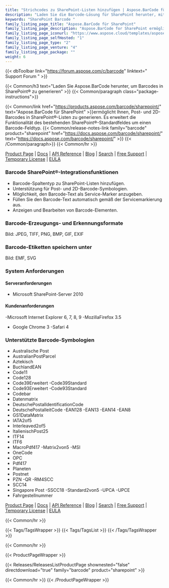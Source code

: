 ```yaml
---
title: "Strichcodes zu SharePoint-Listen hinzufügen | Aspose.BarCode für SharePoint"
description: "Laden Sie die Barcode-Lösung für SharePoint herunter, mit der Sie eine große Anzahl linearer, 2D- und postalischer Barcode-Symbole zu Listen von Microsoft SharePoint Foundation 2010 und Microsoft Office SharePoint Server 2010 (MOSS) hinzufügen können."
keywords: "SharePoint Barcode "
family_listing_page_title: "Aspose.BarCode für SharePoint"
family_listing_page_description: "Aspose.BarCode for SharePoint ermöglicht das Hinzufügen einer großen Anzahl linearer, 2D- und postalischer Barcode-Symbole zu Microsoft SharePoint Foundation 2010- und Microsoft Office SharePoint Server 2010 (MOSS)-Listen. Sie können Barcodes zu jeder Liste hinzufügen, indem Sie den Codetext und die Symbologie angeben."
family_listing_page_iconurl: "https://www.aspose.cloud/templates/aspose/App_Themes/V3/images/barcode/272x272/aspose_barcode-for-sharepoint-min.png"
family_listing_page_selfHosted: "1"
family_listing_page_type: "2"
family_listing_page_venture: "4"
family_listing_page_package: ""
weight: 6
---
```


{{< dbToolbar link="https://forum.aspose.com/c/barcode" linktext=" Support Forum " >}}

{{< Common/h3 text="Laden Sie Aspose.BarCode herunter, um Barcodes in SharePoint® zu generieren"  >}}
{{< Common/paragraph class="package-instructions">}}

{{< Common/link href="https://products.aspose.com/barcode/sharepoint/" text="Aspose.BarCode für SharePoint"  >}}ermöglicht
Ihnen, Post- und 2D-Barcodes in SharePoint®-Listen zu generieren. Es erweitert die Funktionalität des bestehenden SharePoint®-Standardfeldes um einen Barcode-Feldtyp.
{{< Common/release-notes-link family="barcode" product="sharepoint" href="https://docs.aspose.com/barcode/sharepoint/" text="https://docs.aspose.com/barcode/sharepoint/"  >}}
{{< /Common/paragraph>}}
{{< Common/hr >}}

[Product Page](https://products.aspose.com/barcode/sharepoint/) | [Docs](https://docs.aspose.com/barcode/sharepoint/) | [API Reference](https://reference.aspose.com/barcode/) | [Blog](https://blog.aspose.com/category/barcode/) | [Search](https://search.aspose.com/) | [Free Support](https://forum.aspose.com/c/barcode) | [Temporary License](https://purchase.aspose.com/temporary-license) | [EULA](https://about.aspose.com/legal/eula/)

### Barcode SharePoint®-Integrationsfunktionen

- Barcode-Spaltentyp zu SharePoint-Listen hinzufügen.
- Unterstützung für Post- und 2D-Barcode-Symbologien.
- Möglichkeit, den Barcode-Text als Service-Marker anzugeben.
- Füllen Sie den Barcode-Text automatisch gemäß der Servicemarkierung aus.
- Anzeigen und Bearbeiten von Barcode-Elementen.

### Barcode-Erzeugungs- und Erkennungsformate

Bild: JPEG, TIFF, PNG, BMP, GIF, EXIF

### Barcode-Etiketten speichern unter

Bild: EMF, SVG

### System Anforderungen

#### Serveranforderungen

- Microsoft SharePoint-Server 2010

#### Kundenanforderungen

-Microsoft Internet Explorer 6, 7, 8, 9
-MozillaFirefox 3.5
- Google Chrome 3
-Safari 4

### Unterstützte Barcode-Symbologien

- Australische Post
- AustralianPostParcel
- Aztekisch
- BuchlandEAN
- Code11
- Code128
- Code39Erweitert
-Code39Standard
- Code93Erweitert
-Code93Standard
- Codebar
- Datenmatrix
- DeutschePostalIdentificationCode
- DeutschePostalleitCode
-EAN128
-EAN13
-EAN14
-EAN8
- GS1DataMatrix
- IATA2of5
- Interleaved2of5
- ItalienischPost25
- ITF14
- ITF6
- MacroPdf417
-Matrix2von5
-MSI
- OneCode
- OPC
- Pdf417
- Planeten
- Postnet
- PZN
-QR
-RM4SCC
- SCC14
- Singapore Post
-SSCC18
-Standard2von5
-UPCA
-UPCE
- Fahrgestellnummer

[Product Page](https://products.aspose.com/barcode/sharepoint/) | [Docs](https://docs.aspose.com/barcode/sharepoint/) | [API Reference](https://reference.aspose.com/barcode/) | [Blog](https://blog.aspose.com/category/barcode/) | [Search](https://search.aspose.com/) | [Free Support](https://forum.aspose.com/c/barcode) | [Temporary License](https://purchase.aspose.com/temporary-license) | [EULA](https://about.aspose.com/legal/eula/)

{{< Common/hr >}}

{{< Tags/TagsWrapper >}}
{{< Tags/TagsList >}}
{{< /Tags/TagsWrapper >}}

{{< Common/hr >}}

{{< ProductPageWrapper >}}

<!-- ReleasesListProductPage-->

{{< Releases/ReleasesListProductPage shownested="false"  directdownload="true" family="barcode" product="sharepoint" >}}

<!-- /ReleasesListProductPage-->

{{< Common/hr >}}
{{< /ProductPageWrapper >}}

